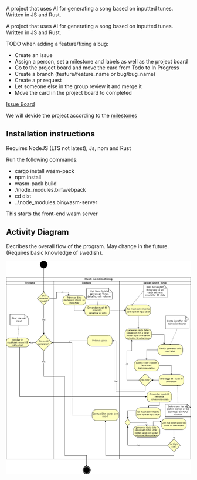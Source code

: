 A project that uses AI for generating a song based on inputted tunes. Written in JS and Rust.

A project that uses AI for generating a song based on inputted tunes. Written in JS and Rust.

TODO when adding a feature/fixing a bug:
- Create an issue
- Assign a person, set a milestone and labels as well as the project board
- Go to the project board and move the card from Todo to In Progress
- Create a branch (feature/feature_name or bug/bug_name)
- Create a pr request
- Let someone else in the group review it and merge it
- Move the card in the project board to completed 

[Issue Board](https://github.com/INDAPlus21/danteac-eliased-faysalbm-melg-project/projects/2)

We will devide the project according to the [milestones](https://github.com/INDAPlus21/danteac-eliased-faysalbm-melg-project/milestones)

## Installation instructions

Requires NodeJS (LTS not latest), Js, npm and Rust

Run the following commands:
- cargo install wasm-pack
- npm install
- wasm-pack build
- .\node_modules.bin\webpack
- cd dist
- ..\node_modules.bin\wasm-server

This starts the front-end wasm server

## Activity Diagram

Decribes the overall flow of the program. May change in the future. (Requires basic knowledge of swedish).

![Activity diagram](activity_diagram.png)
